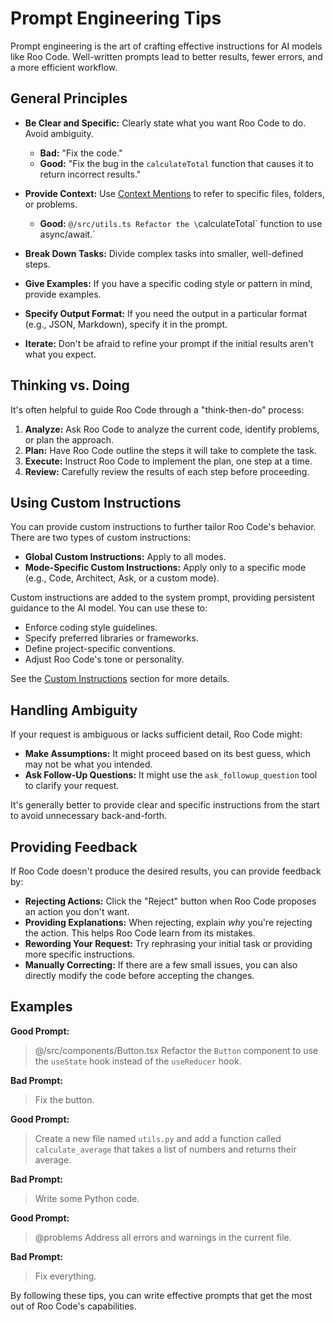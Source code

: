 # Prompt Engineering Tips

Prompt engineering is the art of crafting effective instructions for AI models like Roo Code.  Well-written prompts lead to better results, fewer errors, and a more efficient workflow.

## General Principles

*   **Be Clear and Specific:** Clearly state what you want Roo Code to do. Avoid ambiguity.
    *   **Bad:** "Fix the code."
    *   **Good:** "Fix the bug in the `calculateTotal` function that causes it to return incorrect results."

*   **Provide Context:** Use [Context Mentions](./context-mentions) to refer to specific files, folders, or problems.
    *   **Good:** `@/src/utils.ts Refactor the \`calculateTotal\` function to use async/await.`

*   **Break Down Tasks:** Divide complex tasks into smaller, well-defined steps.

*   **Give Examples:** If you have a specific coding style or pattern in mind, provide examples.

*   **Specify Output Format:** If you need the output in a particular format (e.g., JSON, Markdown), specify it in the prompt.

*   **Iterate:** Don't be afraid to refine your prompt if the initial results aren't what you expect.

## Thinking vs. Doing

It's often helpful to guide Roo Code through a "think-then-do" process:

1.  **Analyze:** Ask Roo Code to analyze the current code, identify problems, or plan the approach.
2.  **Plan:**  Have Roo Code outline the steps it will take to complete the task.
3.  **Execute:**  Instruct Roo Code to implement the plan, one step at a time.
4.  **Review:**  Carefully review the results of each step before proceeding.

## Using Custom Instructions

You can provide custom instructions to further tailor Roo Code's behavior. There are two types of custom instructions:

*   **Global Custom Instructions:** Apply to all modes.
*   **Mode-Specific Custom Instructions:** Apply only to a specific mode (e.g., Code, Architect, Ask, or a custom mode).

Custom instructions are added to the system prompt, providing persistent guidance to the AI model. You can use these to:

*   Enforce coding style guidelines.
*   Specify preferred libraries or frameworks.
*   Define project-specific conventions.
*   Adjust Roo Code's tone or personality.

See the [Custom Instructions](./custom-instructions) section for more details.

## Handling Ambiguity

If your request is ambiguous or lacks sufficient detail, Roo Code might:

*   **Make Assumptions:**  It might proceed based on its best guess, which may not be what you intended.
*   **Ask Follow-Up Questions:** It might use the `ask_followup_question` tool to clarify your request.

It's generally better to provide clear and specific instructions from the start to avoid unnecessary back-and-forth.

## Providing Feedback

If Roo Code doesn't produce the desired results, you can provide feedback by:

*   **Rejecting Actions:** Click the "Reject" button when Roo Code proposes an action you don't want.
*   **Providing Explanations:** When rejecting, explain *why* you're rejecting the action.  This helps Roo Code learn from its mistakes.
*   **Rewording Your Request:** Try rephrasing your initial task or providing more specific instructions.
*   **Manually Correcting:** If there are a few small issues, you can also directly modify the code before accepting the changes.

## Examples

**Good Prompt:**

> @/src/components/Button.tsx Refactor the `Button` component to use the `useState` hook instead of the `useReducer` hook.

**Bad Prompt:**

> Fix the button.

**Good Prompt:**

> Create a new file named `utils.py` and add a function called `calculate_average` that takes a list of numbers and returns their average.

**Bad Prompt:**

> Write some Python code.

**Good Prompt:**

> @problems Address all errors and warnings in the current file.

**Bad Prompt:**

> Fix everything.

By following these tips, you can write effective prompts that get the most out of Roo Code's capabilities.